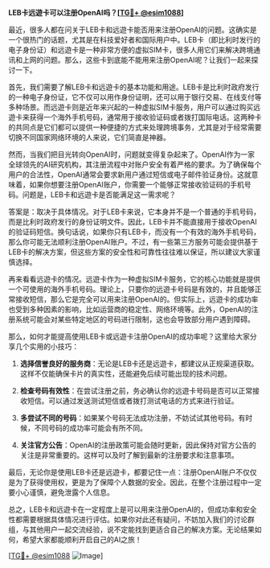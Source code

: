 **LEB卡远遊卡可以注册OpenAI吗？[[TG💪+ @esim1088](https://t.me/s/esim1088)]**

最近，很多人都在问关于LEB卡和远遊卡能否用来注册OpenAI的问题。这确实是一个很热门的话题，尤其是在科技爱好者和国际用户中。LEB卡（即比利时发行的电子身份证）和远遊卡是一种非常方便的虚拟SIM卡，很多人用它们来解决跨境通讯和上网的问题。那么，这些卡到底能不能用来注册OpenAI呢？让我们一起来探讨一下。

首先，我们需要了解LEB卡和远遊卡的基本功能和用途。LEB卡是比利时政府发行的一种电子身份证，它不仅可以用作身份证明，还可以用于银行交易、在线支付等多种场景。而远遊卡则是近年来兴起的一种虚拟SIM卡服务，用户可以通过购买远遊卡来获得一个海外手机号码，通常用于接收验证码或者拨打国际电话。这两种卡的共同点是它们都可以提供一种便捷的方式来处理跨境事务，尤其是对于经常需要切换不同国家网络环境的人来说，它们简直是神器。

然而，当我们把目光转向OpenAI时，问题就变得复杂起来了。OpenAI作为一家全球领先的AI研究机构，其注册流程中对账户安全有着严格的要求。为了确保每个用户的合法性，OpenAI通常会要求新用户通过短信或电子邮件验证身份。这就意味着，如果你想要注册OpenAI账户，你需要一个能够正常接收验证码的手机号码。问题是，LEB卡和远遊卡是否能满足这一需求呢？

答案是：取决于具体情况。对于LEB卡来说，它本身并不是一个普通的手机号码，而是比利时政府发行的身份证明文件。因此，LEB卡并不能直接用于接收OpenAI的验证码短信。换句话说，如果你只有LEB卡，而没有一个有效的海外手机号码，那么你可能无法顺利注册OpenAI账户。不过，有一些第三方服务可能会提供基于LEB卡的解决方案，但这些方案的安全性和可靠性往往难以保证，所以建议大家谨慎选择。

再来看看远遊卡的情况。远遊卡作为一种虚拟SIM卡服务，它的核心功能就是提供一个可使用的海外手机号码。理论上，只要你的远遊卡号码是有效的，并且能够正常接收短信，那么它是完全可以用来注册OpenAI的。但实际上，远遊卡的成功率也受到多种因素的影响，比如运营商的稳定性、网络环境等。此外，OpenAI的注册系统可能会对某些特定地区的号码进行限制，这也会导致部分用户遇到障碍。

那么，如何才能提高使用LEB卡或远遊卡注册OpenAI的成功率呢？这里给大家分享几个实用的小技巧：

1. **选择信誉良好的服务商**：无论是LEB卡还是远遊卡，都建议从正规渠道获取。这样不仅能确保卡片的真实性，还能避免后续可能出现的技术问题。
   
2. **检查号码有效性**：在尝试注册之前，务必确认你的远遊卡号码是否可以正常接收短信。可以通过发送测试短信或者拨打测试电话的方式来进行验证。

3. **多尝试不同的号码**：如果某个号码无法成功注册，不妨试试其他号码。有时候，不同号码的成功率可能会有所不同。

4. **关注官方公告**：OpenAI的注册政策可能会随时更新，因此保持对官方公告的关注是非常重要的。这样可以及时了解到最新的注册要求和注意事项。

最后，无论你是使用LEB卡还是远遊卡，都要记住一点：注册OpenAI账户不仅仅是为了获得使用权，更是为了保障个人数据的安全。因此，在整个注册过程中一定要小心谨慎，避免泄露个人信息。

总之，LEB卡和远遊卡在一定程度上是可以用来注册OpenAI的，但成功率和安全性都需要根据具体情况进行评估。如果你对此还有疑问，不妨加入我们的讨论群组，与其他用户一起交流经验，说不定能找到更适合自己的解决方案。无论结果如何，希望大家都能顺利开启自己的AI之旅！ 

[[TG💪+ @esim1088](https://t.me/s/esim1088) ![Image](https://i.postimg.cc/4NQfJmqS/Snipaste-2025-05-13-00-14-12.png)]